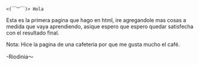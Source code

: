 	<(￣︶￣)> Hola
  
  Esta es la primera pagina que hago en html, ire agregandole mas cosas a medida 
  que vaya aprendiendo, asique espero que espero quedar satisfecha con el resultado final.
  
  Nota: Hice la pagina de una cafeteria por que me gusta mucho el café.
  
  -Riodinia～
